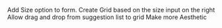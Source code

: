 Add Size option to form.
Create Grid based on the size input on the right
Allow drag and drop from suggestion list to grid 
Make more Aesthetic 